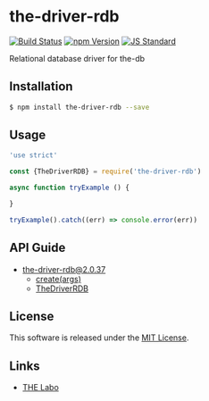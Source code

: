 the-driver-rdb
==========

<!---
This file is generated by the-tmpl. Do not update manually.
--->

<!-- Badge Start -->
<a name="badges"></a>

[![Build Status][bd_travis_shield_url]][bd_travis_url]
[![npm Version][bd_npm_shield_url]][bd_npm_url]
[![JS Standard][bd_standard_shield_url]][bd_standard_url]

[bd_repo_url]: https://github.com/the-labo/the-driver-rdb
[bd_travis_url]: http://travis-ci.org/the-labo/the-driver-rdb
[bd_travis_shield_url]: http://img.shields.io/travis/the-labo/the-driver-rdb.svg?style=flat
[bd_travis_com_url]: http://travis-ci.com/the-labo/the-driver-rdb
[bd_travis_com_shield_url]: https://api.travis-ci.com/the-labo/the-driver-rdb.svg?token=
[bd_license_url]: https://github.com/the-labo/the-driver-rdb/blob/master/LICENSE
[bd_npm_url]: http://www.npmjs.org/package/the-driver-rdb
[bd_npm_shield_url]: http://img.shields.io/npm/v/the-driver-rdb.svg?style=flat
[bd_standard_url]: http://standardjs.com/
[bd_standard_shield_url]: https://img.shields.io/badge/code%20style-standard-brightgreen.svg

<!-- Badge End -->


<!-- Description Start -->
<a name="description"></a>

Relational database driver for the-db

<!-- Description End -->


<!-- Overview Start -->
<a name="overview"></a>



<!-- Overview End -->


<!-- Sections Start -->
<a name="sections"></a>

<!-- Section from "doc/guides/01.Installation.md.hbs" Start -->

<a name="section-doc-guides-01-installation-md"></a>

Installation
-----

```bash
$ npm install the-driver-rdb --save
```


<!-- Section from "doc/guides/01.Installation.md.hbs" End -->

<!-- Section from "doc/guides/02.Usage.md.hbs" Start -->

<a name="section-doc-guides-02-usage-md"></a>

Usage
---------

```javascript
'use strict'

const {TheDriverRDB} = require('the-driver-rdb')

async function tryExample () {

}

tryExample().catch((err) => console.error(err))

```


<!-- Section from "doc/guides/02.Usage.md.hbs" End -->

<!-- Section from "doc/guides/10.API Guide.md.hbs" Start -->

<a name="section-doc-guides-10-a-p-i-guide-md"></a>

API Guide
-----

+ [the-driver-rdb@2.0.37](./doc/api/api.md)
  + [create(args)](./doc/api/api.md#the-driver-rdb-function-create)
  + [TheDriverRDB](./doc/api/api.md#the-driver-r-d-b-class)


<!-- Section from "doc/guides/10.API Guide.md.hbs" End -->


<!-- Sections Start -->


<!-- LICENSE Start -->
<a name="license"></a>

License
-------
This software is released under the [MIT License](https://github.com/the-labo/the-driver-rdb/blob/master/LICENSE).

<!-- LICENSE End -->


<!-- Links Start -->
<a name="links"></a>

Links
------

+ [THE Labo][t_h_e_labo_url]

[t_h_e_labo_url]: https://github.com/the-labo

<!-- Links End -->
